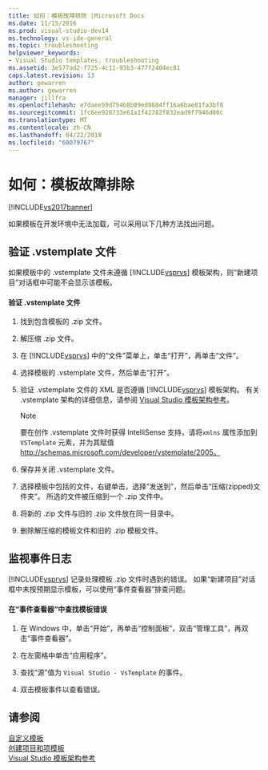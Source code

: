 ```yaml
---
title: 如何：模板故障排除 |Microsoft Docs
ms.date: 11/15/2016
ms.prod: visual-studio-dev14
ms.technology: vs-ide-general
ms.topic: troubleshooting
helpviewer_keywords:
- Visual Studio templates, troubleshooting
ms.assetid: 3e577ad2-f725-4c11-93b3-477f2404ec81
caps.latest.revision: 13
author: gewarren
ms.author: gewarren
manager: jillfra
ms.openlocfilehash: e7daee59d754b8b09ed8684ff16a6bae81fa3bf8
ms.sourcegitcommit: 1fc6ee928733e61a1f42782f832ead9f7946d00c
ms.translationtype: MT
ms.contentlocale: zh-CN
ms.lasthandoff: 04/22/2019
ms.locfileid: "60079767"
---
```

# <a name="how-to-troubleshoot-templates"></a>如何：模板故障排除
[!INCLUDE[vs2017banner](../includes/vs2017banner.md)]

如果模板在开发环境中无法加载，可以采用以下几种方法找出问题。  
  
## <a name="validating-the-vstemplate-file"></a>验证 .vstemplate 文件  
 如果模板中的 .vstemplate 文件未遵循 [!INCLUDE[vsprvs](../includes/vsprvs-md.md)] 模板架构，则“新建项目”对话框中可能不会显示该模板。  
  
#### <a name="to-validate-the-vstemplate-file"></a>验证 .vstemplate 文件  
  
1. 找到包含模板的 .zip 文件。  
  
2. 解压缩 .zip 文件。  
  
3. 在 [!INCLUDE[vsprvs](../includes/vsprvs-md.md)] 中的“文件”菜单上，单击“打开”，再单击“文件”。  
  
4. 选择模板的 .vstemplate 文件，然后单击“打开”。  
  
5. 验证 .vstemplate 文件的 XML 是否遵循 [!INCLUDE[vsprvs](../includes/vsprvs-md.md)] 模板架构。 有关 .vstemplate 架构的详细信息，请参阅 [Visual Studio 模板架构参考](../extensibility/visual-studio-template-schema-reference.md)。  
  
    > [!NOTE]
    >  要在创作 .vstemplate 文件时获得 IntelliSense 支持，请将`xmlns` 属性添加到 `VSTemplate` 元素，并为其赋值 http://schemas.microsoft.com/developer/vstemplate/2005。  
  
6. 保存并关闭 .vstemplate 文件。  
  
7. 选择模板中包括的文件，右键单击，选择“发送到”，然后单击“压缩(zipped)文件夹”。 所选的文件被压缩到一个 .zip 文件中。  
  
8. 将新的 .zip 文件与旧的 .zip 文件放在同一目录中。  
  
9. 删除解压缩的模板文件和旧的 .zip 模板文件。  
  
## <a name="monitoring-the-event-log"></a>监视事件日志  
 [!INCLUDE[vsprvs](../includes/vsprvs-md.md)] 记录处理模板 .zip 文件时遇到的错误。 如果“新建项目”对话框中未按预期显示模板，可以使用“事件查看器”排查问题。  
  
#### <a name="to-locate-template-errors-in-event-viewer"></a>在“事件查看器”中查找模板错误  
  
1. 在 Windows 中，单击“开始”，再单击“控制面板”，双击“管理工具”，再双击“事件查看器”。  
  
2. 在左窗格中单击“应用程序”。  
  
3. 查找“源”值为 `Visual Studio - VsTemplate` 的事件。  
  
4. 双击模板事件以查看错误。  
  
## <a name="see-also"></a>请参阅  
 [自定义模板](../ide/customizing-project-and-item-templates.md)   
 [创建项目和项模板](../ide/creating-project-and-item-templates.md)   
 [Visual Studio 模板架构参考](../extensibility/visual-studio-template-schema-reference.md)
